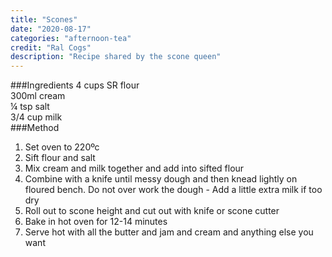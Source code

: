 ```yaml
---
title: "Scones"
date: "2020-08-17"
categories: "afternoon-tea"
credit: "Ral Cogs"
description: "Recipe shared by the scone queen"
---
```


###Ingredients
4 cups SR flour  
300ml cream  
¼ tsp salt  
3/4 cup milk  
###Method

1. Set oven to 220ºc
2. Sift flour and salt
3. Mix cream and milk together and add into sifted flour
4. Combine with a knife until messy dough and then knead lightly on floured bench. Do not over work the dough - Add a little extra milk if too dry
5. Roll out to scone height and cut out with knife or scone cutter
6. Bake in hot oven for 12-14 minutes
7. Serve hot with all the butter and jam and cream and anything else you want
